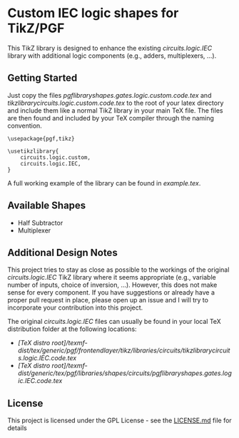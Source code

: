 # Custom IEC logic shapes for TikZ/PGF

This TikZ library is designed to enhance the existing _circuits.logic.IEC_ library with additional logic components (e.g., adders, multiplexers, ...).

## Getting Started

Just copy the files _pgflibraryshapes.gates.logic.custom.code.tex_ and _tikzlibrarycircuits.logic.custom.code.tex_ to the root of your latex directory and include them like a normal TikZ library in your main TeX file. The files are then found and included by your TeX compiler through the naming convention.

```
\usepackage{pgf,tikz}

\usetikzlibrary{
	circuits.logic.custom,
	circuits.logic.IEC,
}
```
A full working example of the library can be found in _example.tex_.

## Available Shapes

* Half Subtractor
* Multiplexer

## Additional Design Notes

This project tries to stay as close as possible to the workings of the original _circuits.logic.IEC_ TikZ library where it seems appropriate (e.g., variable number of inputs, choice of inversion, ...). However, this does not make sense for every component. If you have suggestions or already have a proper pull request in place, please open up an issue and I will try to incorporate your contribution into this project.

The original _circuits.logic.IEC_ files can usually be found in your local TeX distribution folder at the following locations:

* _[TeX distro root]/texmf-dist/tex/generic/pgf/frontendlayer/tikz/libraries/circuits/tikzlibrarycircuits.logic.IEC.code.tex_
* _[TeX distro root]/texmf-dist/generic/tex/pgf/libraries/shapes/circuits/pgflibraryshapes.gates.logic.IEC.code.tex_

## License

This project is licensed under the GPL License - see the [LICENSE.md](LICENSE.md) file for details
